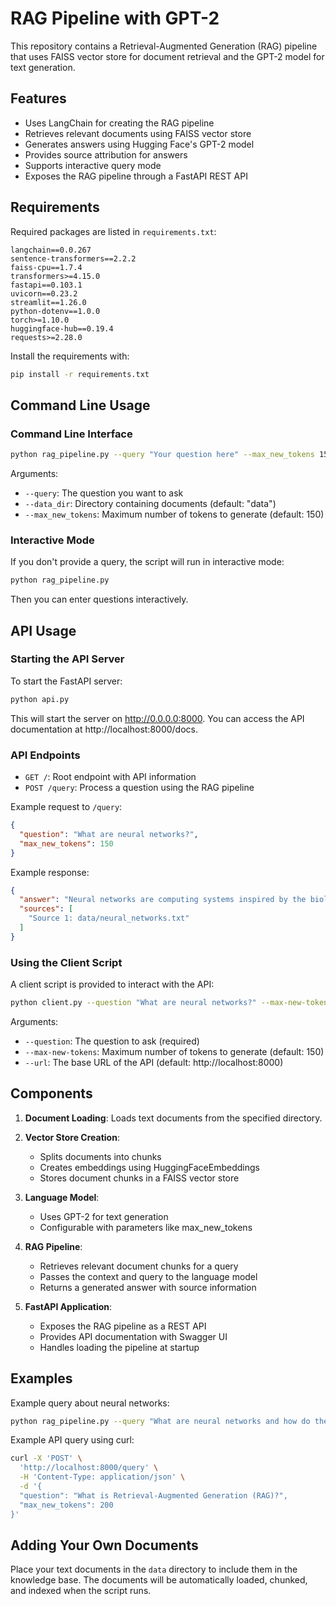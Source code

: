 # RAG Pipeline with GPT-2

This repository contains a Retrieval-Augmented Generation (RAG) pipeline that uses FAISS vector store for document retrieval and the GPT-2 model for text generation.

## Features

- Uses LangChain for creating the RAG pipeline
- Retrieves relevant documents using FAISS vector store
- Generates answers using Hugging Face's GPT-2 model
- Provides source attribution for answers
- Supports interactive query mode
- Exposes the RAG pipeline through a FastAPI REST API

## Requirements

Required packages are listed in `requirements.txt`:

```
langchain==0.0.267
sentence-transformers==2.2.2
faiss-cpu==1.7.4
transformers>=4.15.0
fastapi==0.103.1
uvicorn==0.23.2
streamlit==1.26.0
python-dotenv==1.0.0
torch>=1.10.0
huggingface-hub==0.19.4
requests>=2.28.0
```

Install the requirements with:

```bash
pip install -r requirements.txt
```

## Command Line Usage

### Command Line Interface

```bash
python rag_pipeline.py --query "Your question here" --max_new_tokens 150
```

Arguments:
- `--query`: The question you want to ask
- `--data_dir`: Directory containing documents (default: "data")
- `--max_new_tokens`: Maximum number of tokens to generate (default: 150)

### Interactive Mode

If you don't provide a query, the script will run in interactive mode:

```bash
python rag_pipeline.py
```

Then you can enter questions interactively.

## API Usage

### Starting the API Server

To start the FastAPI server:

```bash
python api.py
```

This will start the server on http://0.0.0.0:8000. You can access the API documentation at http://localhost:8000/docs.

### API Endpoints

- `GET /`: Root endpoint with API information
- `POST /query`: Process a question using the RAG pipeline

Example request to `/query`:

```json
{
  "question": "What are neural networks?",
  "max_new_tokens": 150
}
```

Example response:

```json
{
  "answer": "Neural networks are computing systems inspired by the biological neural networks that constitute animal brains...",
  "sources": [
    "Source 1: data/neural_networks.txt"
  ]
}
```

### Using the Client Script

A client script is provided to interact with the API:

```bash
python client.py --question "What are neural networks?" --max-new-tokens 150
```

Arguments:
- `--question`: The question to ask (required)
- `--max-new-tokens`: Maximum number of tokens to generate (default: 150)
- `--url`: The base URL of the API (default: http://localhost:8000)

## Components

1. **Document Loading**: Loads text documents from the specified directory.

2. **Vector Store Creation**: 
   - Splits documents into chunks 
   - Creates embeddings using HuggingFaceEmbeddings
   - Stores document chunks in a FAISS vector store

3. **Language Model**: 
   - Uses GPT-2 for text generation
   - Configurable with parameters like max_new_tokens

4. **RAG Pipeline**:
   - Retrieves relevant document chunks for a query
   - Passes the context and query to the language model
   - Returns a generated answer with source information

5. **FastAPI Application**:
   - Exposes the RAG pipeline as a REST API
   - Provides API documentation with Swagger UI
   - Handles loading the pipeline at startup

## Examples

Example query about neural networks:

```bash
python rag_pipeline.py --query "What are neural networks and how do they work?" --max_new_tokens 150
```

Example API query using curl:

```bash
curl -X 'POST' \
  'http://localhost:8000/query' \
  -H 'Content-Type: application/json' \
  -d '{
  "question": "What is Retrieval-Augmented Generation (RAG)?",
  "max_new_tokens": 200
}'
```

## Adding Your Own Documents

Place your text documents in the `data` directory to include them in the knowledge base. The documents will be automatically loaded, chunked, and indexed when the script runs.
